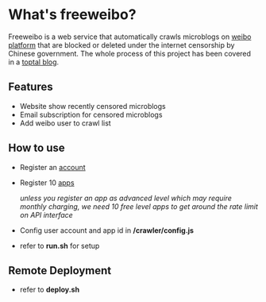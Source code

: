 # What's freeweibo?

Freeweibo is a web service that automatically crawls microblogs on [weibo platform](http://weibo.com) that are blocked or deleted under the internet censorship by Chinese government. The whole process of this project has been covered in a [toptal blog](http://www.toptal.com/web/battling-censorship-in-china-how-i-built-a-censored-microblog-aggregator).

## Features

- Website show recently censored microblogs
- Email subscription for censored microblogs
- Add weibo user to crawl list

## How to use

- Register an [account](http://weibo.com/signup)
- Register 10 [apps](http://open.weibo.com) 

  _unless you register an app as advanced level which may require monthly charging, we need 10 free level apps to get around the rate limit on API interface_

- Config user account and app id in **/crawler/config.js**
- refer to **run.sh** for setup

## Remote Deployment

- refer to **deploy.sh**

